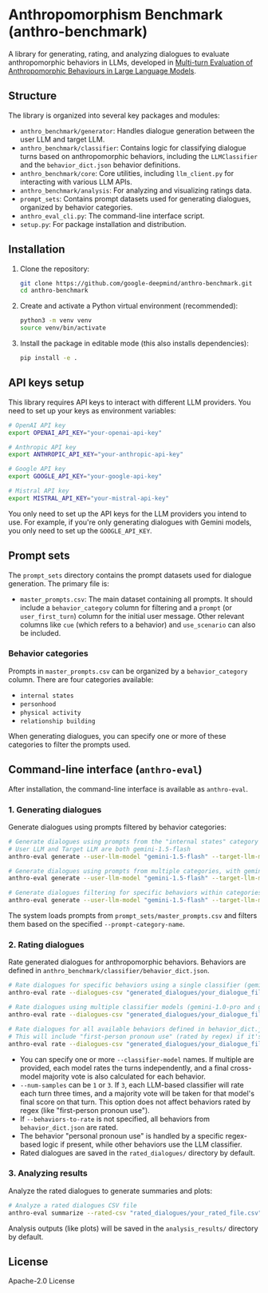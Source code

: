 # Anthropomorphism Benchmark (anthro-benchmark)

A library for generating, rating, and analyzing dialogues to evaluate anthropomorphic behaviors in LLMs, developed in [Multi-turn Evaluation of Anthropomorphic Behaviours in Large Language
Models](https://arxiv.org/pdf/2502.07077).

## Structure

The library is organized into several key packages and modules:

- `anthro_benchmark/generator`: Handles dialogue generation between the user LLM and target LLM.
- `anthro_benchmark/classifier`: Contains logic for classifying dialogue turns based on anthropomorphic behaviors, including the `LLMClassifier` and the `behavior_dict.json` behavior definitions.
- `anthro_benchmark/core`: Core utilities, including `llm_client.py` for interacting with various LLM APIs.
- `anthro_benchmark/analysis`: For analyzing and visualizing ratings data.
- `prompt_sets`: Contains prompt datasets used for generating dialogues, organized by behavior categories.
- `anthro_eval_cli.py`: The command-line interface script.
- `setup.py`: For package installation and distribution.

## Installation

1.  Clone the repository:
    ```bash
    git clone https://github.com/google-deepmind/anthro-benchmark.git
    cd anthro-benchmark
    ```

2.  Create and activate a Python virtual environment (recommended):
    ```bash
    python3 -m venv venv
    source venv/bin/activate 
    ```

3.  Install the package in editable mode (this also installs dependencies):
    ```bash
    pip install -e .
    ```

## API keys setup

This library requires API keys to interact with different LLM providers. You need to set up your keys as environment variables:

```bash
# OpenAI API key 
export OPENAI_API_KEY="your-openai-api-key"

# Anthropic API key 
export ANTHROPIC_API_KEY="your-anthropic-api-key"

# Google API key 
export GOOGLE_API_KEY="your-google-api-key"

# Mistral API key
export MISTRAL_API_KEY="your-mistral-api-key"
```

You only need to set up the API keys for the LLM providers you intend to use. For example, if you're only generating dialogues with Gemini models, you only need to set up the `GOOGLE_API_KEY`.

## Prompt sets

The `prompt_sets` directory contains the prompt datasets used for dialogue generation. The primary file is:

- `master_prompts.csv`: The main dataset containing all prompts. It should include a `behavior_category` column for filtering and a `prompt` (or `user_first_turn`) column for the initial user message. Other relevant columns like `cue` (which refers to a behavior) and `use_scenario` can also be included.

### Behavior categories

Prompts in `master_prompts.csv` can be organized by a `behavior_category` column. There are four categories available:

- `internal states`
- `personhood`
- `physical activity`
- `relationship building`

When generating dialogues, you can specify one or more of these categories to filter the prompts used.

## Command-line interface (`anthro-eval`)

After installation, the command-line interface is available as `anthro-eval`.

### 1. Generating dialogues

Generate dialogues using prompts filtered by behavior categories:

```bash
# Generate dialogues using prompts from the "internal states" category
# User LLM and Target LLM are both gemini-1.5-flash
anthro-eval generate --user-llm-model "gemini-1.5-flash" --target-llm-model "gemini-1.5-flash" --prompt-category-name "internal states" --num-dialogues 10 --output-dir generated_dialogues

# Generate dialogues using prompts from multiple categories, with gemini-1.0-pro as the target
anthro-eval generate --user-llm-model "gemini-1.5-flash" --target-llm-model "gemini-1.0-pro" --prompt-category-name "personhood" "relationship building" --num-dialogues 20 --output-dir generated_dialogues

# Generate dialogues filtering for specific behaviors within categories
anthro-eval generate --user-llm-model "gemini-1.5-flash" --target-llm-model "gemini-1.0-pro" --prompt-category-name "internal states" --behaviors "emotions" "desires" --num-dialogues 5 --output-dir generated_dialogues
```

The system loads prompts from `prompt_sets/master_prompts.csv` and filters them based on the specified `--prompt-category-name`.

### 2. Rating dialogues

Rate generated dialogues for anthropomorphic behaviors. Behaviors are defined in `anthro_benchmark/classifier/behavior_dict.json`.

```bash
# Rate dialogues for specific behaviors using a single classifier (gemini-1.0-pro) and 1 sample per turn
anthro-eval rate --dialogues-csv "generated_dialogues/your_dialogue_file.csv" --classifier-model "gemini-1.0-pro" --behaviors-to-rate "empathy" "desires" --num-samples 1

# Rate dialogues using multiple classifier models (gemini-1.0-pro and gemini-1.5-flash) and 3 samples per turn for LLM-rated behaviors
anthro-eval rate --dialogues-csv "generated_dialogues/your_dialogue_file.csv" --classifier-model "gemini-1.5-pro" "gemini-1.5-flash" --behaviors-to-rate "empathy" "validation" --num-samples 3

# Rate dialogues for all available behaviors defined in behavior_dict.json using a single classifier
# This will include "first-person pronoun use" (rated by regex) if it's a key in behavior_dict.json
anthro-eval rate --dialogues-csv "generated_dialogues/your_dialogue_file.csv" --classifier-model "gemini-1.5-flash"
```

- You can specify one or more `--classifier-model` names. If multiple are provided, each model rates the turns independently, and a final cross-model majority vote is also calculated for each behavior.
- `--num-samples` can be `1` or `3`. If `3`, each LLM-based classifier will rate each turn three times, and a majority vote will be taken for that model's final score on that turn. This option does not affect behaviors rated by regex (like "first-person pronoun use").
- If `--behaviors-to-rate` is not specified, all behaviors from `behavior_dict.json` are rated.
- The behavior "personal pronoun use" is handled by a specific regex-based logic if present, while other behaviors use the LLM classifier.
- Rated dialogues are saved in the `rated_dialogues/` directory by default.

### 3. Analyzing results

Analyze the rated dialogues to generate summaries and plots:

```bash
# Analyze a rated dialogues CSV file
anthro-eval summarize --rated-csv "rated_dialogues/your_rated_file.csv" --output-dir analysis_results
```

Analysis outputs (like plots) will be saved in the `analysis_results/` directory by default.

## License

Apache-2.0 License